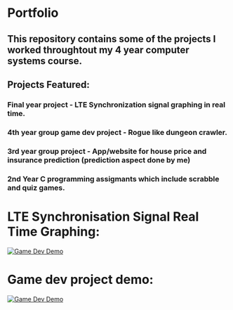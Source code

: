 # Portfolio

## This repository contains some of the projects I worked throughtout my 4 year computer systems course.
## Projects Featured:
### Final year project - LTE Synchronization signal graphing in real time.
### 4th year group game dev project - Rogue like dungeon crawler.
### 3rd year group project - App/website for house price and insurance prediction (prediction aspect done by me)
### 2nd Year C programming assigmants which include scrabble and quiz games.

# LTE Synchronisation Signal Real Time Graphing:
[![Game Dev Demo](https://img.youtube.com/vi/f1neWbcIVxc/0.jpg)](https://www.youtube.com/watch?v=f1neWbcIVxc)

# Game dev project demo:
[![Game Dev Demo](https://img.youtube.com/vi/q3UBUs4clZ0/0.jpg)](https://www.youtube.com/watch?v=q3UBUs4clZ0)

